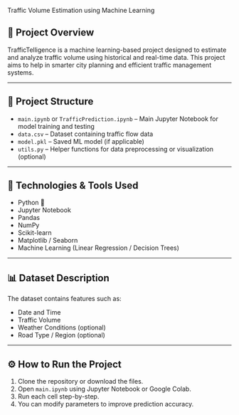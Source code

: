 Traffic Volume Estimation using Machine Learning

## 🚦 Project Overview

TrafficTelligence is a machine learning-based project designed to estimate and analyze traffic volume using historical and real-time data. This project aims to help in smarter city planning and efficient traffic management systems.

---

## 📂 Project Structure

- `main.ipynb` or `TrafficPrediction.ipynb` – Main Jupyter Notebook for model training and testing
- `data.csv` – Dataset containing traffic flow data
- `model.pkl` – Saved ML model (if applicable)
- `utils.py` – Helper functions for data preprocessing or visualization (optional)

---

## 🧠 Technologies & Tools Used

- Python 🐍
- Jupyter Notebook
- Pandas
- NumPy
- Scikit-learn
- Matplotlib / Seaborn
- Machine Learning (Linear Regression / Decision Trees)

---

## 📊 Dataset Description

The dataset contains features such as:
- Date and Time
- Traffic Volume
- Weather Conditions (optional)
- Road Type / Region (optional)

---

## ⚙️ How to Run the Project

1. Clone the repository or download the files.
2. Open `main.ipynb` using Jupyter Notebook or Google Colab.
3. Run each cell step-by-step.
4. You can modify parameters to improve prediction accuracy.

